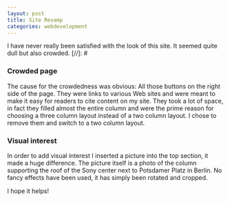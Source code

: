 ```yaml
---
layout: post
title: Site Revamp
categories: webdevelopment
---
```

I have never really been satisfied with the look of this site. It seemed quite dull but also crowded.
[//]: #
<p>
<h3>Crowded page</h3>
The cause for the crowdedness was obvious: All those buttons on the right side of the page. They were links to various Web sites and were meant to make it easy for readers to cite content on my site. They took a lot of space, in fact they filled almost the entire column and were the prime reason for choosing a three column layout instead of a two column layout. I chose to remove them and switch to a two column layout.</p>

<p>
<h3>Visual interest</h3>
In order to add visual interest I inserted a picture into the top section, it made a huge difference. The picture itself is a photo of the column supporting the roof of the Sony center next to  Potsdamer Platz in Berlin. No fancy effects have been used, it has simply been rotated and cropped.</p>

<p>I hope it helps!</p>